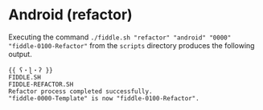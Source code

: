 Android (refactor)
======

Executing the command `./fiddle.sh "refactor" "android" "0000" "fiddle-0100-Refactor"` from the `scripts` directory produces
the following output.

    {{ ʕ・ɭ・ʔ }}
    FIDDLE.SH
    FIDDLE-REFACTOR.SH
    Refactor process completed successfully.
    "fiddle-0000-Template" is now "fiddle-0100-Refactor".

    


